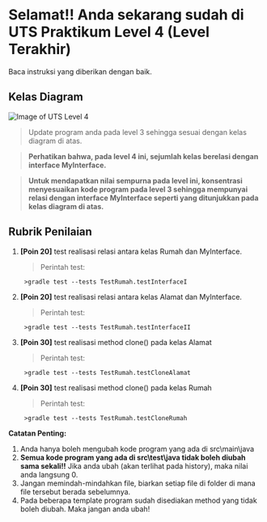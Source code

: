 # Selamat!! Anda sekarang sudah di UTS Praktikum Level 4 (Level Terakhir)
Baca instruksi yang diberikan dengan baik.


## Kelas Diagram
![Image of UTS Level 4](http://api.puro.del.ac.id/v1/file/9bb555d1ff2501ee65aef9bf914f06cd)
>Update program anda pada level 3 sehingga sesuai dengan  kelas diagram di atas. 

>**Perhatikan bahwa, pada level 4 ini, sejumlah kelas berelasi dengan interface MyInterface.**

>**Untuk mendapatkan nilai sempurna pada level ini, konsentrasi menyesuaikan kode program pada level 3 sehingga mempunyai relasi dengan interface MyInterface seperti yang ditunjukkan pada kelas diagram di atas.**

## Rubrik Penilaian 
1. **[Poin 20]** test realisasi relasi antara kelas Rumah dan MyInterface.
	
	
	> Perintah test: 
	
	
		>gradle test --tests TestRumah.testInterfaceI

2. **[Poin 20]** test realisasi relasi antara kelas Alamat dan MyInterface.

	
	> Perintah test: 
	
	
		>gradle test --tests TestRumah.testInterfaceII

3. **[Poin 30]** test realisasi method clone() pada kelas Alamat 

	
	> Perintah test: 
	
	
		>gradle test --tests TestRumah.testCloneAlamat

4. **[Poin 30]** test realisasi method clone() pada kelas Rumah 

	
	> Perintah test: 
	
	
		>gradle test --tests TestRumah.testCloneRumah


**Catatan Penting:**
1. Anda hanya boleh mengubah kode program yang ada di src\main\java
1. **Semua kode program yang ada di src\test\java  tidak boleh diubah sama sekali!!** Jika anda ubah (akan terlihat pada history), maka nilai anda langsung 0.
1. Jangan memindah-mindahkan file, biarkan setiap file di folder di mana file tersebut berada sebelumnya.
1. Pada beberapa template program sudah disediakan method yang tidak boleh diubah. Maka jangan anda ubah!
